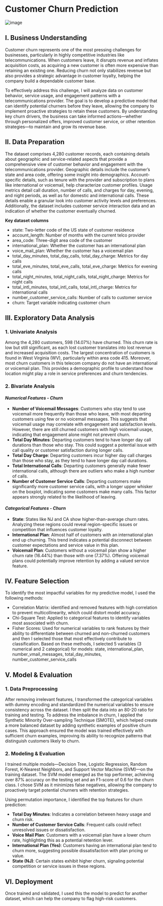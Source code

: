 # **Customer Churn Prediction**
![image](https://github.com/user-attachments/assets/ef95244e-33fc-46cc-8b31-43d2ea37f115)

## **I. Business Understanding**
Customer churn represents one of the most pressing challenges for businesses, particularly in highly competitive industries like telecommunications. When customers leave, it disrupts revenue and inflates acquisition costs, as acquiring a new customer is often more expensive than retaining an existing one. Reducing churn not only stabilizes revenue but also provides a strategic advantage in customer loyalty, helping the company build a dependable customer base.

To effectively address this challenge, I will analyze data on customer behavior, service usage, and engagement patterns with a telecommunications provider. The goal is to develop a predictive model that can identify potential churners before they leave, allowing the company to implement proactive strategies to retain these customers. By understanding key churn drivers, the business can take informed actions—whether through personalized offers, improved customer service, or other retention strategies—to maintain and grow its revenue base.

## **II. Data Preparation**
The dataset comprises 4,280 customer records, each containing details about geographic and service-related aspects that provide a comprehensive view of customer behavior and engagement with the telecommunications provider. Geographic details include the customer’s state and area code, offering some insight into demographics. Account-specific details, such as tenure with the provider and subscription to plans like international or voicemail, help characterize customer profiles. Usage metrics detail call duration, number of calls, and charges for day, evening, and night periods, as well as for domestic and international calls. These details enable a granular look into customer activity levels and preferences. Additionally, the dataset includes customer service interaction data and an indication of whether the customer eventually churned.

**Key dataset columns**
- state: Two-letter code of the US state of customer residence
- account_length: Number of months with the current telco provider
- area_code: Three-digit area code of the customer
- international_plan: Whether the customer has an international plan
- voice_mail_plan: Whether the customer has a voicemail plan
- total_day_minutes, total_day_calls, total_day_charge: Metrics for day calls
- total_eve_minutes, total_eve_calls, total_eve_charge: Metrics for evening calls
- total_night_minutes, total_night_calls, total_night_charge: Metrics for night calls
- total_intl_minutes, total_intl_calls, total_intl_charge: Metrics for international calls
- number_customer_service_calls: Number of calls to customer service
- churn: Target variable indicating customer churn

## **III. Exploratory Data Analysis**
### **1. Univariate Analysis**
Among the 4,280 customers, 598 (14.07%) have churned. This churn rate is low but still significant, as each lost customer translates into lost revenue and increased acquisition costs. The largest concentration of customers is found in West Virginia (WV), particularly within area code 415. Moreover, most churn customers in this telecom company do not have an international or voicemail plan. This provides a demographic profile to understand how location might play a role in service preferences and churn tendencies.

### **2. Bivariate Analysis**
#### ***Numerical Features - Churn***
- **Number of Voicemail Messages**: Customers who stay tend to use voicemail more frequently than those who leave, with most departing customers using few or no voicemail messages. This suggests that voicemail usage may correlate with engagement and satisfaction levels. However, there are still churned customers with high voicemail usage, indicating that engagement alone might not prevent churn.
- **Total Day Minutes**: Departing customers tend to have longer day call durations than those who stay. This could suggest a potential issue with call quality or customer satisfaction during longer calls.
- **Total Day Charge**: Departing customers incur higher day call charges than those who stay, as they tend to have longer day call durations.
- **Total International Calls**: Departing customers generally make fewer international calls, although there are outliers who make a high number of calls.
- **Number of Customer Service Calls**: Departing customers make significantly more customer service calls, with a longer upper whisker on the boxplot, indicating some customers make many calls. This factor appears strongly related to the likelihood of leaving.

#### ***Categorical Features - Churn***
- **State**: States like NJ and CA show higher-than-average churn rates. Analyzing these regions could reveal region-specific issues or competition that influences customer loyalty.
- **International Plan**: Almost half of customers with an international plan end up churning. This trend indicates a potential disconnect between customer expectations and service value in this plan.
- **Voicemail Plan**: Customers without a voicemail plan show a higher churn rate (16.44%) than those with one (7.37%). Offering voicemail plans could potentially improve retention by adding a valued service feature.

## **IV. Feature Selection**
To identify the most impactful variables for my predictive model, I used the following methods:
- Correlation Matrix: identified and removed features with high correlation to prevent multicollinearity, which could distort model accuracy.
- Chi-Square Test: Applied to categorical features to identify variables most associated with churn.
- Fisher Scores: Used for numerical variables to rank features by their ability to differentiate between churned and non-churned customers and then I selected those that most effectively contribute to classification.
Based on these methods, I selected 5 variables (3 numerical and 2 categorical) for models: state, international_plan, number_vmail_messages, total_day_minutes, number_customer_service_calls

## **V. Model & Evaluation**
### **1. Data Preprocessing**
After removing irrelevant features, I transformed the categorical variables with dummy encoding and standardized the numerical variables to ensure consistency across the dataset. I then split the data into an 80-20 ratio for training and testing. To address the imbalance in churn, I applied the Synthetic Minority Over-sampling Technique (SMOTE), which helped create a more balanced dataset by adding synthetic examples of positive churn cases. This approach ensured the model was trained effectively with sufficient churn examples, improving its ability to recognize patterns that distinguish customers likely to churn.

### **2. Modeling & Evaluation**
I trained multiple models—Decision Tree, Logistic Regression, Random Forest, K-Nearest Neighbors, and Support Vector Machine (SVM)—on the training dataset. The SVM model emerged as the top performer, achieving over 87% accuracy on the testing set and an F1-score of 0.6 for the churn class. I chose SVM as it minimizes false negatives, allowing the company to proactively target potential churners with retention strategies.

Using permutation importance, I identified the top features for churn prediction:
- **Total Day Minutes**: Indicates a correlation between heavy usage and churn risk.
- **Number of Customer Service Calls**: Frequent calls could reflect unresolved issues or dissatisfaction.
- **Voice Mail Plan**: Customers with a voicemail plan have a lower churn rate, highlighting this as a potential retention lever.
- **International Plan (Yes)**: Customers having an international plan tend to churn more, suggesting possible dissatisfaction with plan pricing or value.
- **State (NJ)**: Certain states exhibit higher churn, signaling potential competition or service issues in these regions.
  
## **VI. Deployment**
Once trained and validated, I used this the model to predict for another dataset, which can help the company to flag high-risk customers. 




